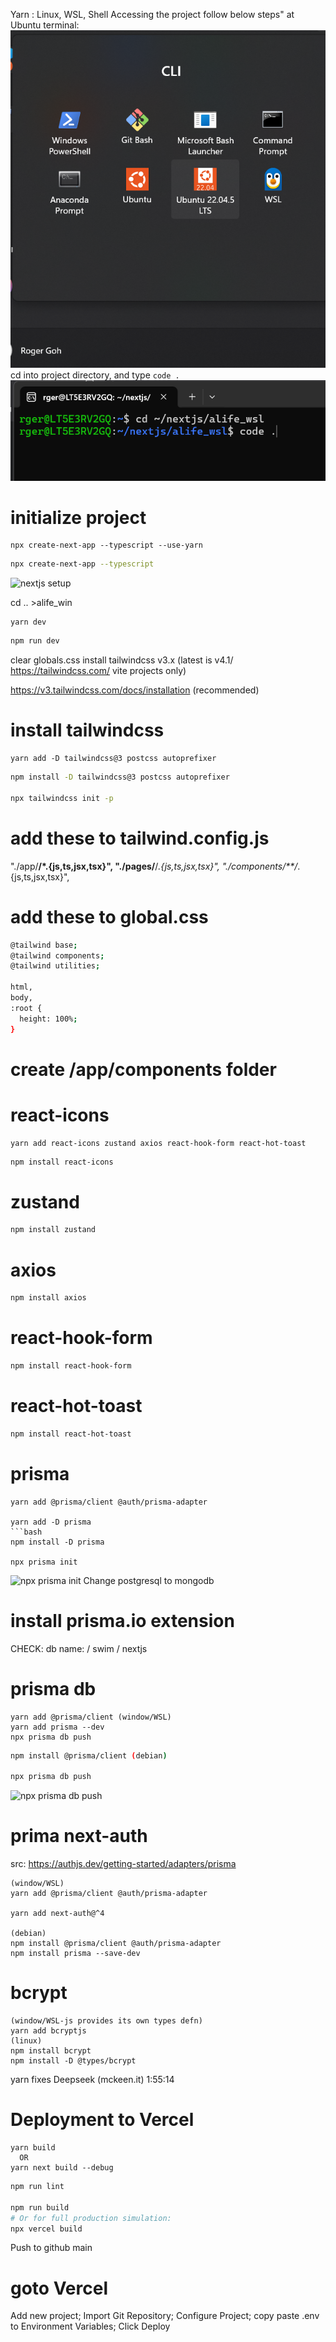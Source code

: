 Yarn : Linux, WSL, Shell
Accessing the project follow below steps"
at Ubuntu terminal:
![UbuntuLTSterminal](/DOCS/PICS/UbuntuLTSterminal.png)
cd into project directory, and type `code .`
![cdCode](/DOCS/PICS/cdCode.png)


# initialize project
```shell  (window/WSL)
npx create-next-app --typescript --use-yarn
```
```bash
npx create-next-app --typescript
```
![nextjs setup](/images/nextSetup.png)

cd .. >alife_win
```shell (window/WSL)
yarn dev
```
```bash (debian)
npm run dev
```
clear globals.css
install tailwindcss v3.x  (latest is v4.1/ https://tailwindcss.com/ vite projects only)

https://v3.tailwindcss.com/docs/installation (recommended)

# install tailwindcss
```shell (window/WSL)
yarn add -D tailwindcss@3 postcss autoprefixer
```
```bash (debian)
npm install -D tailwindcss@3 postcss autoprefixer

npx tailwindcss init -p
```

# add these to tailwind.config.js
"./app/**/*.{js,ts,jsx,tsx}",
"./pages/**/*.{js,ts,jsx,tsx}",
"./components/**/*.{js,ts,jsx,tsx}",
# add these to global.css
```bash
@tailwind base;
@tailwind components;
@tailwind utilities;   

html,
body,
:root {
  height: 100%;
}
```
# create /app/components folder

# react-icons
```shell (window/WSL)
yarn add react-icons zustand axios react-hook-form react-hot-toast
```
```bash (debian)
npm install react-icons
```
# zustand
```bash (debian)
npm install zustand
```
# axios
```bash (debian)
npm install axios
```
# react-hook-form
```bash (debian)
npm install react-hook-form
```
# react-hot-toast
```bash (debian)
npm install react-hot-toast
```

# prisma
```shell (window/WSL)
yarn add @prisma/client @auth/prisma-adapter

yarn add -D prisma
```bash
npm install -D prisma

npx prisma init
```
![npx prisma init](/alife_wsl/DOCS/PICS/npxPrismaInit.png)
Change postgresql to mongodb

# install prisma.io extension

CHECK: db name: / swim / nextjs

# prisma db 
```shell
yarn add @prisma/client (window/WSL)
yarn add prisma --dev
npx prisma db push
```
```bash
npm install @prisma/client (debian)

npx prisma db push
```
![npx prisma db push](/alife_wsl/DOCS/PICS/npxPrismaDbPush.png)

# prima next-auth
src: https://authjs.dev/getting-started/adapters/prisma
```shell
(window/WSL)
yarn add @prisma/client @auth/prisma-adapter

yarn add next-auth@^4

(debian)
npm install @prisma/client @auth/prisma-adapter
npm install prisma --save-dev
```

# bcrypt
```shell
(window/WSL-js provides its own types defn)
yarn add bcryptjs
(linux)
npm install bcrypt
npm install -D @types/bcrypt
```


yarn fixes Deepseek (mckeen.it)
1:55:14

# Deployment to Vercel
```shell
yarn build
  OR
yarn next build --debug
```

```bash
npm run lint

npm run build
# Or for full production simulation:
npx vercel build
```
Push to github main

# goto Vercel
Add new project;
Import Git Repository;
Configure Project;
copy paste .env to Environment Variables;
Click Deploy


